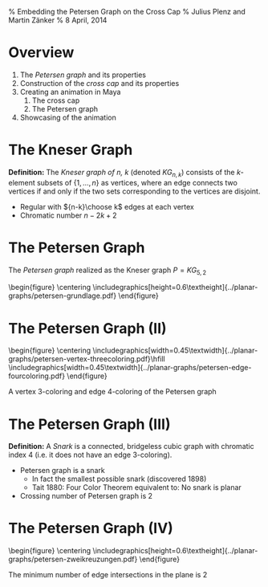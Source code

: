 % Embedding the Petersen Graph on the Cross Cap
% Julius Plenz and Martin Zänker
% 8 April, 2014

Overview
========

1. The *Petersen graph* and its properties
1. Construction of the *cross cap* and its properties
1. Creating an animation in Maya
    1. The cross cap
    1. The Petersen graph
1. Showcasing of the animation

The Kneser Graph
================

**Definition:**
The *Kneser graph of n, k* (denoted $KG_{n,k}$) consists of
the $k$-element subsets of $\{1,\ldots,n\}$ as vertices, where an
edge connects two vertices if and only if the two sets corresponding
to the vertices are disjoint.

* Regular with ${n-k}\choose k$ edges at each vertex
* Chromatic number $n - 2k + 2$

The Petersen Graph
==================

The *Petersen graph* realized as the Kneser graph $P = KG_{5,2}$

\begin{figure}
\centering
\includegraphics[height=0.6\textheight]{../planar-graphs/petersen-grundlage.pdf}
\end{figure}

The Petersen Graph (II)
=======================

\begin{figure}
\centering
\includegraphics[width=0.45\textwidth]{../planar-graphs/petersen-vertex-threecoloring.pdf}\hfill
\includegraphics[width=0.45\textwidth]{../planar-graphs/petersen-edge-fourcoloring.pdf}
\end{figure}

A vertex 3-coloring and edge 4-coloring of the Petersen graph

The Petersen Graph (III)
========================

**Definition:** A *Snark* is a connected, bridgeless cubic graph with chromatic
index 4 (i.e. it does not have an edge 3-coloring).

* Petersen graph is a snark
    * In fact the smallest possible snark (discovered 1898)
    * Tait 1880: Four Color Theorem equivalent to: No snark is planar
* Crossing number of Petersen graph is 2

The Petersen Graph (IV)
=======================

\begin{figure}
\centering
\includegraphics[height=0.6\textheight]{../planar-graphs/petersen-zweikreuzungen.pdf}
\end{figure}

The minimum number of edge intersections in the plane is 2

